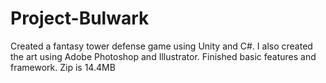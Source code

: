 # Project-Bulwark
Created a fantasy tower defense game using Unity and C#. I also created the art using Adobe Photoshop and Illustrator. Finished basic features and framework. Zip is 14.4MB
